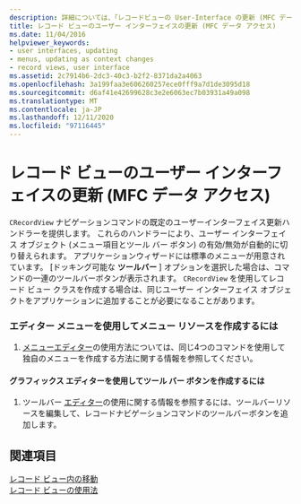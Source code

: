 ```yaml
---
description: 詳細については、「レコードビューの User-Interface の更新 (MFC データアクセス)」を参照してください。
title: レコード ビューのユーザー インターフェイスの更新 (MFC データ アクセス)
ms.date: 11/04/2016
helpviewer_keywords:
- user interfaces, updating
- menus, updating as context changes
- record views, user interface
ms.assetid: 2c7914b6-2dc3-40c3-b2f2-8371da2a4063
ms.openlocfilehash: 3a199faa3e606260257ece0fff9a7d1de3095d18
ms.sourcegitcommit: d6af41e42699628c3e2e6063ec7b03931a49a098
ms.translationtype: MT
ms.contentlocale: ja-JP
ms.lasthandoff: 12/11/2020
ms.locfileid: "97116445"
---
```

# <a name="user-interface-updating-for-record-views--mfc-data-access"></a>レコード ビューのユーザー インターフェイスの更新 (MFC データ アクセス)

`CRecordView` ナビゲーションコマンドの既定のユーザーインターフェイス更新ハンドラーを提供します。 これらのハンドラーにより、ユーザー インターフェイス オブジェクト (メニュー項目とツール バー ボタン) の有効/無効が自動的に切り替えられます。 アプリケーションウィザードには標準のメニューが用意されています。 [ドッキング可能な **ツールバー** ] オプションを選択した場合は、コマンドの一連のツールバーボタンが表示されます。 `CRecordView` を使用してレコード ビュー クラスを作成する場合は、同じユーザー インターフェイス オブジェクトをアプリケーションに追加することが必要になることがあります。

### <a name="to-create-menu-resources-with-the-menu-editor"></a>エディター メニューを使用してメニュー リソースを作成するには

1. [メニューエディター](../windows/menu-editor.md)の使用方法については、同じ4つのコマンドを使用して独自のメニューを作成する方法に関する情報を参照してください。

#### <a name="to-create-toolbar-buttons-with-the-graphics-editor"></a>グラフィックス エディターを使用してツール バー ボタンを作成するには

1. ツールバー [エディター](../windows/toolbar-editor.md)の使用に関する情報を参照するには、ツールバーリソースを編集して、レコードナビゲーションコマンドのツールバーボタンを追加します。

## <a name="see-also"></a>関連項目

[レコード ビュー内の移動](../data/supporting-navigation-in-a-record-view-mfc-data-access.md)<br/>
[レコード ビューの使用法](../data/using-a-record-view-mfc-data-access.md)

